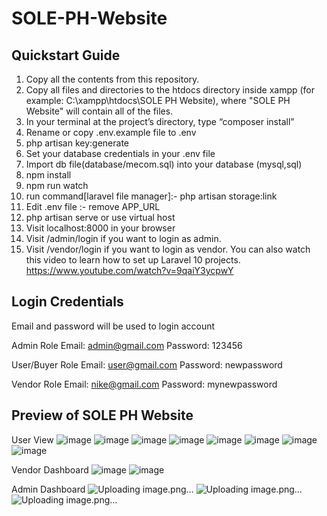 # SOLE-PH-Website
## Quickstart Guide
1. Copy all the contents from this repository.
2. Copy all files and directories to the htdocs directory inside xampp (for example: C:\xampp\htdocs\SOLE PH Website), where "SOLE PH Website" will contain all of the files.
3. In your terminal at the project’s directory, type “composer install”
4. Rename or copy .env.example file to .env
5. php artisan key:generate
6. Set your database credentials in your .env file
7. Import db file(database/mecom.sql) into your database (mysql,sql)
8. npm install
9. npm run watch
10. run command[laravel file manager]:- php artisan storage:link
11. Edit .env file :- remove APP_URL
12. php artisan serve or use virtual host
13. Visit localhost:8000 in your browser
14. Visit /admin/login if you want to login as admin.
15. Visit /vendor/login if you want to login as vendor.
You can also watch this video to learn how to set up Laravel 10 projects.
https://www.youtube.com/watch?v=9qaiY3ycpwY

## Login Credentials
Email and password will be used to login account

Admin Role
  Email: admin@gmail.com
  Password: 123456
  
User/Buyer Role
  Email: user@gmail.com
  Password: newpassword

Vendor Role
  Email: nike@gmail.com
  Password: mynewpassword

## Preview of SOLE PH Website

User View
![image](https://github.com/aaflores7/SOLE-PH-Website/assets/139302714/01d0642f-24ad-4b5f-9451-88cd30858e58)
![image](https://github.com/aaflores7/SOLE-PH-Website/assets/139302714/796bac2c-e227-4235-9071-c3da8327a346)
![image](https://github.com/aaflores7/SOLE-PH-Website/assets/139302714/5680f917-a3a4-4659-b07d-8b3a1a646dd9)
![image](https://github.com/aaflores7/SOLE-PH-Website/assets/139302714/c4ee035a-b83d-4d76-9346-97c0f987a4e8)
![image](https://github.com/aaflores7/SOLE-PH-Website/assets/139302714/14faa4d6-5fa0-4f68-9467-0bfb26c246e1)
![image](https://github.com/aaflores7/SOLE-PH-Website/assets/139302714/033b3ef7-58ae-4ceb-bdec-66a7a539e0b8)
![image](https://github.com/aaflores7/SOLE-PH-Website/assets/139302714/b8ed6541-578b-48ff-a5fa-c87e70d5329b)
![image](https://github.com/aaflores7/SOLE-PH-Website/assets/139302714/1af42529-1722-4f52-9a0a-0b7613685100)

Vendor Dashboard
![image](https://github.com/aaflores7/SOLE-PH-Website/assets/139302714/8cd7c30a-d9f3-47c8-97d7-ca55128b1efa)
![image](https://github.com/aaflores7/SOLE-PH-Website/assets/139302714/79e36f33-ae9c-41a4-a0ea-ba817a96f444)

Admin Dashboard
![Uploading image.png…]()
![Uploading image.png…]()
![Uploading image.png…]()


